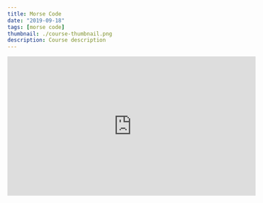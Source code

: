 ```yaml
---
title: Morse Code
date: "2019-09-18"
tags: [morse code]
thumbnail: ./course-thumbnail.png
description: Course description
---
```


<iframe width="560" height="315" src="https://www.youtube.com/embed/dQw4w9WgXcQ" frameborder="0" allow="accelerometer; autoplay; clipboard-write; encrypted-media; gyroscope; picture-in-picture" allowfullscreen></iframe>